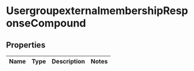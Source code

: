 
# UsergroupexternalmembershipResponseCompound

## Properties
| Name | Type | Description | Notes |
| ------------ | ------------- | ------------- | ------------- |



